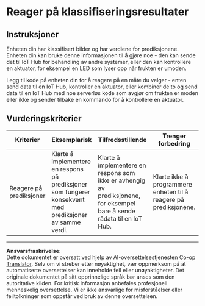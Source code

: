 <!--
CO_OP_TRANSLATOR_METADATA:
{
  "original_hash": "022e21f8629b721424c1de25195fff67",
  "translation_date": "2025-08-27T20:45:56+00:00",
  "source_file": "4-manufacturing/lessons/2-check-fruit-from-device/assignment.md",
  "language_code": "no"
}
-->
# Reager på klassifiseringsresultater

## Instruksjoner

Enheten din har klassifisert bilder og har verdiene for prediksjonene. Enheten din kan bruke denne informasjonen til å gjøre noe - den kan sende det til IoT Hub for behandling av andre systemer, eller den kan kontrollere en aktuator, for eksempel en LED som lyser opp når frukten er umoden.

Legg til kode på enheten din for å reagere på en måte du velger - enten send data til en IoT Hub, kontroller en aktuator, eller kombiner de to og send data til en IoT Hub med noe serverløs kode som avgjør om frukten er moden eller ikke og sender tilbake en kommando for å kontrollere en aktuator.

## Vurderingskriterier

| Kriterier | Eksemplarisk | Tilfredsstillende | Trenger forbedring |
| --------- | ------------ | ----------------- | ------------------ |
| Reagere på prediksjoner | Klarte å implementere en respons på prediksjoner som fungerer konsekvent med prediksjoner av samme verdi. | Klarte å implementere en respons som ikke er avhengig av prediksjonene, for eksempel bare å sende rådata til en IoT Hub. | Klarte ikke å programmere enheten til å reagere på prediksjonene. |

---

**Ansvarsfraskrivelse**:  
Dette dokumentet er oversatt ved hjelp av AI-oversettelsestjenesten [Co-op Translator](https://github.com/Azure/co-op-translator). Selv om vi streber etter nøyaktighet, vær oppmerksom på at automatiserte oversettelser kan inneholde feil eller unøyaktigheter. Det originale dokumentet på sitt opprinnelige språk bør anses som den autoritative kilden. For kritisk informasjon anbefales profesjonell menneskelig oversettelse. Vi er ikke ansvarlige for misforståelser eller feiltolkninger som oppstår ved bruk av denne oversettelsen.